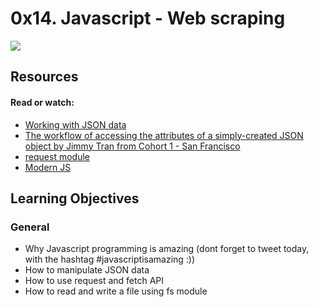# 0x14. Javascript - Web scraping

![](https://cdn-images-1.medium.com/max/1200/1*f2-zeAOSNB4RGlqH9emTlQ.jpeg)

## Resources
#### Read or watch:

* [Working with JSON data](https://developer.mozilla.org/en-US/docs/Learn/JavaScript/Objects/JSON)
* [The workflow of accessing the attributes of a simply-created JSON object by Jimmy Tran from Cohort 1 - San Francisco](https://medium.com/@vietkieutie/the-workflow-of-accessing-the-attributes-of-a-simply-created-json-object-82a5b33e2319)
* [request module](https://github.com/request/request)
* [Modern JS](https://github.com/mbeaudru/modern-js-cheatsheet)


## Learning Objectives

### General
* Why Javascript programming is amazing (dont forget to tweet today, with the hashtag #javascriptisamazing :))
* How to manipulate JSON data
* How to use request and fetch API
* How to read and write a file using fs module